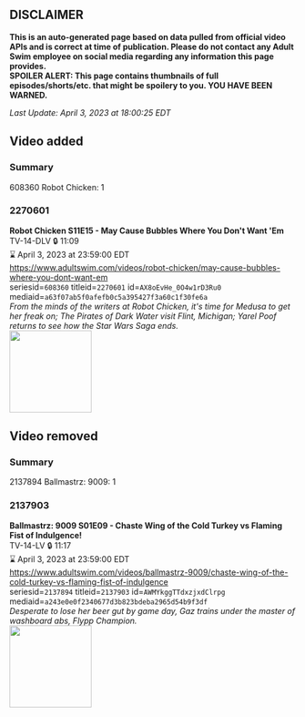 ## DISCLAIMER
**This is an auto-generated page based on data pulled from official video APIs and is correct at time of publication. Please do not contact any Adult Swim employee on social media regarding any information this page provides.**  
**SPOILER ALERT: This page contains thumbnails of full episodes/shorts/etc. that might be spoilery to you. YOU HAVE BEEN WARNED.**  

_Last Update: April 3, 2023 at 18:00:25 EDT_
## Video added
### Summary
608360 Robot Chicken: 1  
### 2270601
**Robot Chicken S11E15 - May Cause Bubbles Where You Don't Want 'Em**  
TV-14-DLV 🔒 11:09  
⌛ April 3, 2023 at 23:59:00 EDT  
https://www.adultswim.com/videos/robot-chicken/may-cause-bubbles-where-you-dont-want-em  
seriesid=`608360` titleid=`2270601` id=`AX8oEvHe_0O4w1rD3Ru0` mediaid=`a63f07ab5f0afefb0c5a395427f3a60c1f30fe6a`  
_From the minds of the writers at Robot Chicken, it's time for Medusa to get her freak on; The Pirates of Dark Water visit Flint, Michigan; Yarel Poof returns to see how the Star Wars Saga ends._  
<a href="https://media.cdn.adultswim.com/uploads/20220223/thumbnails/2_222231433133-RobotChicken_1114_MayCauseBubblesWhereYouWantEm.png"><img src="https://media.cdn.adultswim.com/uploads/20220223/thumbnails/2_222231433133-RobotChicken_1114_MayCauseBubblesWhereYouWantEm.png" height="144px" /></a>
## Video removed
### Summary
2137894 Ballmastrz: 9009: 1  
### 2137903
**Ballmastrz: 9009 S01E09 - Chaste Wing of the Cold Turkey vs Flaming Fist of Indulgence!**  
TV-14-LV 🔒 11:17  
⌛ April 3, 2023 at 23:59:00 EDT  
https://www.adultswim.com/videos/ballmastrz-9009/chaste-wing-of-the-cold-turkey-vs-flaming-fist-of-indulgence  
seriesid=`2137894` titleid=`2137903` id=`AWMYkggTTdxzjxdClrpg` mediaid=`a243e0e0f2340677d3b823bdeba2965d54b9f3df`  
_Desperate to lose her beer gut by game day, Gaz trains under the master of washboard abs, Flypp Champion._  
<a href="https://i.cdn.turner.com/adultswim/big/image-upload/thumbnails/thumb-2_image-152528629636012.jpg"><img src="https://i.cdn.turner.com/adultswim/big/image-upload/thumbnails/thumb-2_image-152528629636012.jpg" height="144px" /></a>
